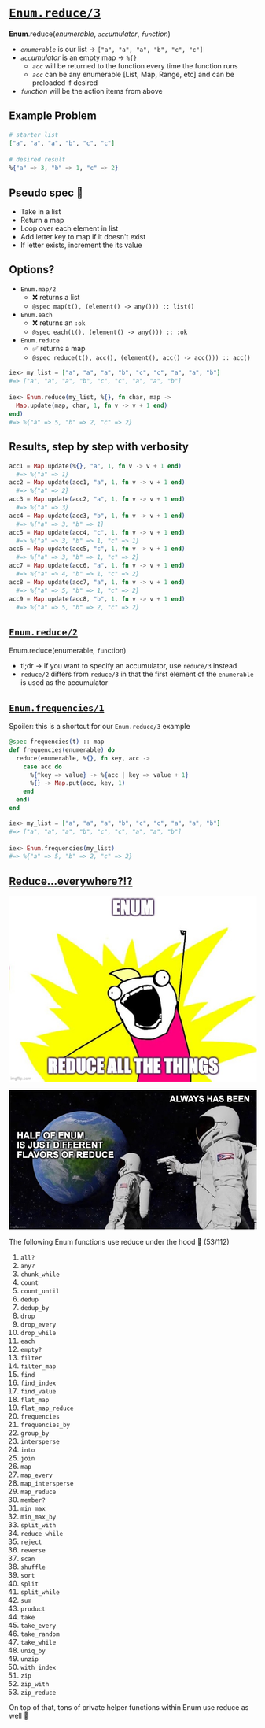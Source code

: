 # [`Enum.reduce/3`](https://hexdocs.pm/elixir/1.13/Enum.html#reduce/3)

**Enum**.reduce(_enumerable_, _`acc`umulator_, _`fun`ction_)

- _`enumerable`_ is our list -> `["a", "a", "a", "b", "c", "c"]`
- _`acc`umulator_ is an empty map -> `%{}`
  - _`acc`_ will be returned to the function every time the function runs
  - _`acc`_ can be any enumerable [List, Map, Range, etc] and can be preloaded if desired
- _`fun`ction_ will be the action items from above

## Example Problem

```elixir
# starter list
["a", "a", "a", "b", "c", "c"]

# desired result
%{"a" => 3, "b" => 1, "c" => 2}
```

## Pseudo spec 🧠

- Take in a list
- Return a map
- Loop over each element in list
- Add letter key to map if it doesn't exist
- If letter exists, increment the its value

## Options?

- `Enum.map/2`
  - ❌ returns a list
  - `@spec map(t(), (element() -> any())) :: list()`
- `Enum.each`
  - ❌ returns an `:ok`
  - `@spec each(t(), (element() -> any())) :: :ok`
- `Enum.reduce`
  - ✅ returns a map
  - `@spec reduce(t(), acc(), (element(), acc() -> acc())) :: acc()`

```elixir
iex> my_list = ["a", "a", "a", "b", "c", "c", "a", "a", "b"]
#=> ["a", "a", "a", "b", "c", "c", "a", "a", "b"]

iex> Enum.reduce(my_list, %{}, fn char, map ->
  Map.update(map, char, 1, fn v -> v + 1 end)
end)
#=> %{"a" => 5, "b" => 2, "c" => 2}
```

## Results, step by step with verbosity

```elixir
acc1 = Map.update(%{}, "a", 1, fn v -> v + 1 end)
  #=> %{"a" => 1}
acc2 = Map.update(acc1, "a", 1, fn v -> v + 1 end)
  #=> %{"a" => 2}
acc3 = Map.update(acc2, "a", 1, fn v -> v + 1 end)
  #=> %{"a" => 3}
acc4 = Map.update(acc3, "b", 1, fn v -> v + 1 end)
  #=> %{"a" => 3, "b" => 1}
acc5 = Map.update(acc4, "c", 1, fn v -> v + 1 end)
  #=> %{"a" => 3, "b" => 1, "c" => 1}
acc6 = Map.update(acc5, "c", 1, fn v -> v + 1 end)
  #=> %{"a" => 3, "b" => 1, "c" => 2}
acc7 = Map.update(acc6, "a", 1, fn v -> v + 1 end)
  #=> %{"a" => 4, "b" => 1, "c" => 2}
acc8 = Map.update(acc7, "a", 1, fn v -> v + 1 end)
  #=> %{"a" => 5, "b" => 1, "c" => 2}
acc9 = Map.update(acc8, "b", 1, fn v -> v + 1 end)
  #=> %{"a" => 5, "b" => 2, "c" => 2}
```

## [`Enum.reduce/2`](https://hexdocs.pm/elixir/1.13/Enum.html#reduce/2)

Enum.reduce(enumerable, `fun`ction)

- tl;dr -> if you want to specify an accumulator, use `reduce/3` instead
- `reduce/2` differs from `reduce/3` in that the first element of the `enumerable` is used as the accumulator

## [`Enum.frequencies/1`](https://hexdocs.pm/elixir/1.13/Enum.html#frequencies/1)

Spoiler: this is a shortcut for our `Enum.reduce/3` example

```elixir
@spec frequencies(t) :: map
def frequencies(enumerable) do
  reduce(enumerable, %{}, fn key, acc ->
    case acc do
      %{^key => value} -> %{acc | key => value + 1}
      %{} -> Map.put(acc, key, 1)
    end
  end)
end
```

```elixir
iex> my_list = ["a", "a", "a", "b", "c", "c", "a", "a", "b"]
#=> ["a", "a", "a", "b", "c", "c", "a", "a", "b"]

iex> Enum.frequencies(my_list)
#=> %{"a" => 5, "b" => 2, "c" => 2}
```

## [Reduce...everywhere?!?](https://github.com/elixir-lang/elixir/blob/v1.13.4/lib/elixir/lib/enum.ex)

![reduce_all_the_things](enum_all_the_things.jpg)

![reduce_always_has_been](reduce_always_has_been.jpg)

The following Enum functions use reduce under the hood 🔧 (53/112)

1. `all?`
1. `any?`
1. `chunk_while`
1. `count`
1. `count_until`
1. `dedup`
1. `dedup_by`
1. `drop`
1. `drop_every`
1. `drop_while`
1. `each`
1. `empty?`
1. `filter`
1. `filter_map`
1. `find`
1. `find_index`
1. `find_value`
1. `flat_map`
1. `flat_map_reduce`
1. `frequencies`
1. `frequencies_by`
1. `group_by`
1. `intersperse`
1. `into`
1. `join`
1. `map`
1. `map_every`
1. `map_intersperse`
1. `map_reduce`
1. `member?`
1. `min_max`
1. `min_max_by`
1. `split_with`
1. `reduce_while`
1. `reject`
1. `reverse`
1. `scan`
1. `shuffle`
1. `sort`
1. `split`
1. `split_while`
1. `sum`
1. `product`
1. `take`
1. `take_every`
1. `take_random`
1. `take_while`
1. `uniq_by`
1. `unzip`
1. `with_index`
1. `zip`
1. `zip_with`
1. `zip_reduce`

On top of that, tons of private helper functions within Enum use reduce as well 🤯
